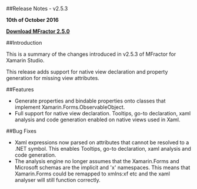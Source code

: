 
##Release Notes - v2.5.3

**10th of October 2016**

**[Download MFractor 2.5.0](http://addins.mfractor.com/releases/2.06.00/MFractor.MFractor_2.06.00.mpack)**

##Introduction

This is a summary of the changes introduced in v2.5.3 of MFractor for Xamarin Studio.

This release adds support for native view declaration and property generation for missing view attributes.

##Features

 - Generate properties and bindable properties onto classes that implement Xamarin.Forms.ObservableObject.
 - Full support for native view declaration. Tooltips, go-to declaration, xaml analysis and code generation enabled on native views used in Xaml.

##Bug Fixes

 - Xaml expressions now parsed on attributes that cannot be resolved to a .NET symbol. This enables Tooltips, go-to declaration, xaml analysis and code generation.
 - The analysis engine no longer assumes that the Xamarin.Forms and Microsoft schemas are the implicit and 'x' namespaces. This means that Xamarin.Forms could be remapped to xmlns:xf etc and the xaml analyser will still function correctly.
